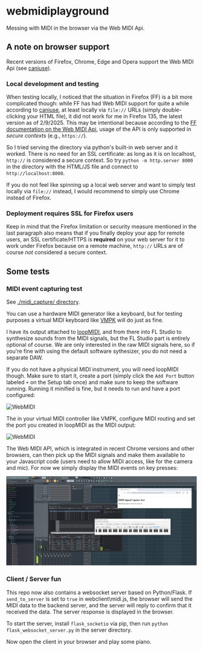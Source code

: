 # webmidiplayground
Messing with MIDI in the browser via the Web MIDI Api.


## A note on browser support

Recent versions of Firefox, Chrome, Edge and Opera support the Web MIDI Api (see [caniuse](https://caniuse.com/midi)).

### Local development and testing

When testing locally, I noticed that the situation in Firefox (FF) is a bit more complicated though: while FF has had Web MIDI support for quite a while according to [caniuse](https://caniuse.com/midi), at least locally via `file://` URLs (simply double-clicking your HTML file), it did not work for me in Firefox 135, the latest version as of 2/9/2025. This may be intentional because according to the [FF documentation on the Web MIDI Api](https://developer.mozilla.org/en-US/docs/Web/API/Web_MIDI_API), usage of the API is only supported in *secure contexts* (e.g., `https://`).

So I tried serving the directory via python's built-in web server and it worked. There is no need for an SSL certificate: as long as it is on localhost, `http://` is considered a secure context. So try ```python -m http.server 8000``` in the directory with the HTML/JS file and connect to `http://localhost:8000`.

If you do not feel like spinning up a local web server and want to simply test locally via `file://` instead, I would recommend to simply use Chrome instead of Firefox.

### Deployment requires SSL for Firefox users

Keep in mind that the Firefox limitation or security measure mentioned in the last paragraph also means that if you finally deploy your app for remote users, an SSL certificate/HTTPS is **required** on your web server for it to work under Firefox because on a remote machine, `http://` URLs are of course *not* considered a secure context.



## Some tests


### MIDI event capturing test

See [./midi_capture/ directory](./midi_capture/).

You can use a hardware MIDI generator like a keyboard, but for testing purposes a virtual MIDI keyboard like [VMPK](https://vmpk.sourceforge.io/) will do just as fine.

I have its output attached to [loopMIDI](https://www.tobias-erichsen.de/software/loopmidi.html), and from there into FL Studio to synthesize sounds from the MIDI signals, but the FL Studio part is entirely optional of course. We are only interested in the raw MIDI signals here, so if you're fine with using the default software sythesizer, you do not need a separate DAW.

If you do not have a physical MIDI instrument, you will need loopMIDI though. Make sure to start it, create a port (simply click the `Add Port` button labeled `+` on the Setup tab once) and make sure to keep the software running. Running it minified is fine, but it needs to run and have a port configured:

![WebMIDI](./setup_loopmidi.jpg)

 The in your virtual MIDI controller like VMPK, configure MIDI routing and set the port you created in loopMIDI as the MIDI output:

 ![WebMIDI](./setup_vmpk.jpg)

The Web MIDI API, which is integrated in recent Chrome versions and other browsers, can then pick up the MIDI signals and make them available to your Javascript code (users need to allow MIDI access, like for the camera and mic). For now we simply display the MIDI events on key presses:


![WebMIDI](./midi_capture/webmiditest.jpg)

### Client / Server fun

This repo now also contains a websocket server based on Python/Flask. If `send_to_server` is set to `true` in webclient\midi.js, the browser will send the MIDI data to the backend server, and the server will reply to confirm that it received the data. The server response is displayed in the browser.

To start the server, install `flask_socketio` via pip, then run `python flask_websocket_server.py` in the server directory.

Now open the client in your browser and play some piano.

